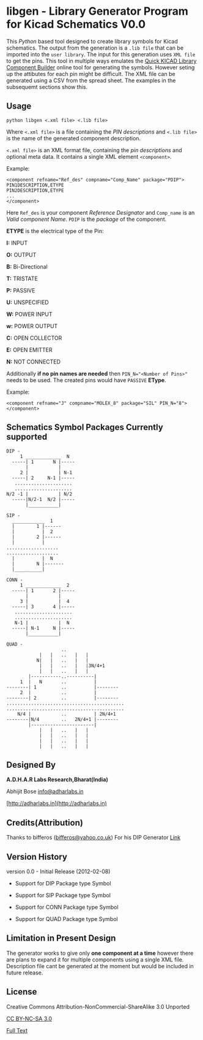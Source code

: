 libgen - Library Generator Program for Kicad Schematics V0.0
===========================================================

This *Python* based tool designed to create library symbols for Kicad schematics.
The output from the generation is a `.lib file` that can be imported into the `user library`.
The input for this generation uses `XML file` to get the pins.
This tool in multiple ways emulates the 
[Quick KICAD Library Component Builder](http://kicad.rohrbacher.net/quicklib.php) 
online tool for generating the symbols.
However seting up the attibutes for each pin might be difficult.
The XML file can be generated using a CSV from the spread sheet.
The examples in the subsequemt sections show this.

Usage
-----
`python libgen <.xml file> <.lib file>`
  
Where `<.xml file>` is a file containing the *PIN descriptions*
and `<.lib file>` is the name of the generated component description.

`<.xml file>` is an XML format file, containing the *pin descriptions* and
optional meta data.  It contains a single XML element `<component>`.

Example:

    <component refname="Ref_des" compname="Comp_Name" package="PDIP">
    PIN1DESCRIPTION,ETYPE
    PIN2DESCRIPTION,ETYPE
    ...
    </component>

Here `Ref_des` is your component *Reference Designator* and `Comp_name`
is an *Valid component Name*. `PDIP` is the *package* of the component.

**ETYPE** is the electrical type of the Pin:

**I:** INPUT 

**O:** OUTPUT

**B:** Bi-Directional

**T:** TRISTATE

**P:** PASSIVE

**U:** UNSPECIFIED

**W:** POWER INPUT

**w:** POWER OUTPUT

**C:** OPEN COLLECTOR

**E:** OPEN EMITTER

**N:** NOT CONNECTED

Additionally **if no pin names are needed** then `PIN_N="<Number of Pins>"`
needs to be used. The created pins would have `PASSIVE` **EType**.

Example:

    <component refname="J" compname="MOLEX_8" package="SIL" PIN_N="8">
    </component>

Schematics Symbol Packages Currently supported
-----------------------------------------------

    DIP -
         1 _____________  N
      -----| 1       N |-----
           |           |
         2 |           | N-1
      -----| 2     N-1 |-----
       .....................
       .....................
    N/2 -1 |           | N/2
      -----|N/2-1  N/2 |-----
           |___________|

    SIP -
      ____________  1
      |        1 |------
      |          |  2
      |        2 |------
      |          |
    ...................
    ...................
      |          |  N
      |        N |-------
      |__________|

    CONN -
         1 _____________  2
      -----| 1       2 |-----
           |           |
         3 |           |  4
      -----| 3       4 |-----
       .....................
       .....................
       N-1 |           |  N
      -----| N-1     N |-----
           |___________|

    QUAD -
                        ..  
                |   |   ..   |   |
               N|   |   ..   |   |
                |   |   ..   |   |3N/4+1
                |   |   ..   |   |
            |-----------..----------|
         1  |   N       ..          |
    --------| 1         ..          |--------
         2  |           ..          |
    --------| 2         ..          |--------
    ...........................................
    ...........................................
        N/4 |           ..          | 2N/4+1
    --------|N/4        ..   2N/4+1 |--------
            |-----------------------|
                |   |   ..   |   |
                |   |   ..   |   |
                |   |   ..   |   |
                |   |   ..   |   |


Designed By
-----------
**A.D.H.A.R Labs Research,Bharat(India)**

Abhijit Bose [info@adharlabs.in](mailto:info@adharlabs.in)

[http://adharlabs.in](http://adharlabs.in)

Credits(Attribution)
--------------------
Thanks to bifferos (bifferos@yahoo.co.uk) For his DIP Generator
[Link](http://tech.groups.yahoo.com/group/kicad-users/files/DIP%20generation%20helper/)

Version History
---------------
version 0.0 - Initial Release (2012-02-08)
 *  Support for DIP Package type Symbol

 *  Support for SIP Package type Symbol

 *  Support for CONN Package type Symbol

 *  Support for QUAD Package type Symbol

Limitation in Present Design
-----------------------------
The generator works to give only **one component at a time** however there are 
plans to expand it for multiple components using a single XML file.
Description file cant be generated at the moment but would be included in future release.

License
--------
Creative Commons Attribution-NonCommercial-ShareAlike 3.0 Unported

[CC BY-NC-SA 3.0](http://creativecommons.org/licenses/by-nc-sa/3.0/)

[Full Text](http://creativecommons.org/licenses/by-nc-sa/3.0/legalcode)


